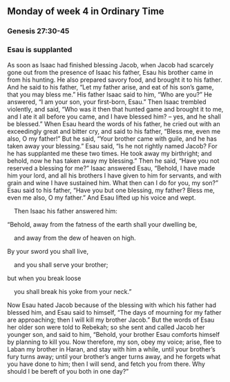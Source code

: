 ## Monday of week 4 in Ordinary Time

### Genesis 27:30-45

### Esau is supplanted

As soon as Isaac had finished blessing Jacob, when Jacob had scarcely gone out from the presence of Isaac his father, Esau his brother came in from his hunting. He also prepared savory food, and brought it to his father. And he said to his father, “Let my father arise, and eat of his son’s game, that you may bless me.” His father Isaac said to him, “Who are you?” He answered, “I am your son, your first-born, Esau.” Then Isaac trembled violently, and said, “Who was it then that hunted game and brought it to me, and I ate it all before you came, and I have blessed him? – yes, and he shall be blessed.” When Esau heard the words of his father, he cried out with an exceedingly great and bitter cry, and said to his father, “Bless me, even me also, O my father!” But he said, “Your brother came with guile, and he has taken away your blessing.” Esau said, “Is he not rightly named Jacob? For he has supplanted me these two times. He took away my birthright; and behold, now he has taken away my blessing.” Then he said, “Have you not reserved a blessing for me?” Isaac answered Esau, “Behold, I have made him your lord, and all his brothers I have given to him for servants, and with grain and wine I have sustained him. What then can I do for you, my son?” Esau said to his father, “Have you but one blessing, my father? Bless me, even me also, O my father.” And Esau lifted up his voice and wept.

    Then Isaac his father answered him:

“Behold, away from the fatness of the earth shall your dwelling be,

    and away from the dew of heaven on high.

By your sword you shall live,

    and you shall serve your brother;

but when you break loose

    you shall break his yoke from your neck.”

Now Esau hated Jacob because of the blessing with which his father had blessed him, and Esau said to himself, “The days of mourning for my father are approaching; then I will kill my brother Jacob.” But the words of Esau her older son were told to Rebekah; so she sent and called Jacob her younger son, and said to him, “Behold, your brother Esau comforts himself by planning to kill you. Now therefore, my son, obey my voice; arise, flee to Laban my brother in Haran, and stay with him a while, until your brother’s fury turns away; until your brother’s anger turns away, and he forgets what you have done to him; then I will send, and fetch you from there. Why should I be bereft of you both in one day?”